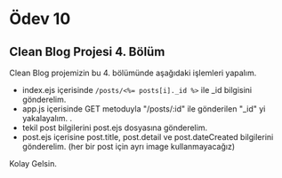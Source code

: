 # Ödev 10

## Clean Blog Projesi 4. Bölüm

Clean Blog projemizin bu 4. bölümünde aşağıdaki işlemleri yapalım.

- index.ejs içerisinde `/posts/<%= posts[i]._id %>` ile _id bilgisini gönderelim.
- app.js içerisinde GET metoduyla "/posts/:id" ile gönderilen "_id" yi yakalayalım. .
- tekil post bilgilerini post.ejs dosyasına gönderelim.
- post.ejs içerisine post.title, post.detail ve post.dateCreated bilgilerini gönderelim. (her bir post için ayrı image kullanmayacağız)

Kolay Gelsin.